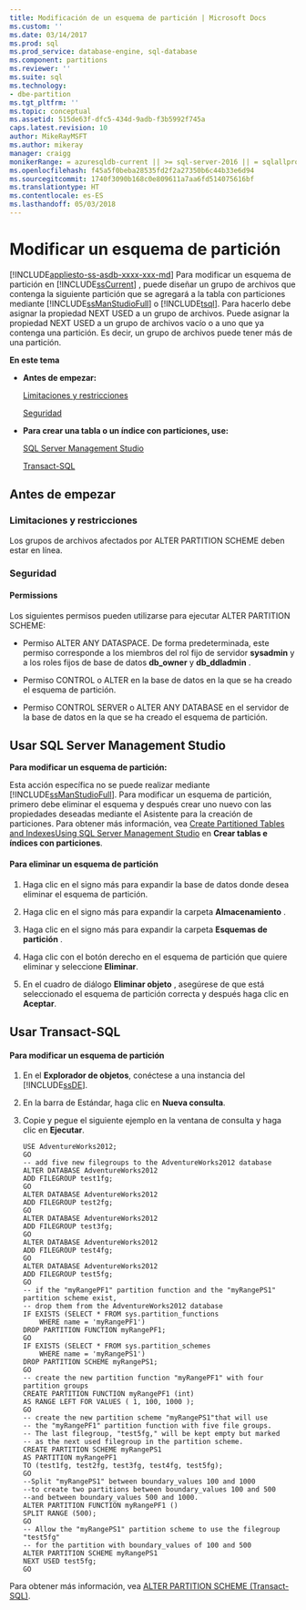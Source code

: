 ```yaml
---
title: Modificación de un esquema de partición | Microsoft Docs
ms.custom: ''
ms.date: 03/14/2017
ms.prod: sql
ms.prod_service: database-engine, sql-database
ms.component: partitions
ms.reviewer: ''
ms.suite: sql
ms.technology:
- dbe-partition
ms.tgt_pltfrm: ''
ms.topic: conceptual
ms.assetid: 515de63f-dfc5-434d-9adb-f3b5992f745a
caps.latest.revision: 10
author: MikeRayMSFT
ms.author: mikeray
manager: craigg
monikerRange: = azuresqldb-current || >= sql-server-2016 || = sqlallproducts-allversions
ms.openlocfilehash: f45a5f0beba28535fd2f2a27350b6c44b33e6d94
ms.sourcegitcommit: 1740f3090b168c0e809611a7aa6fd514075616bf
ms.translationtype: HT
ms.contentlocale: es-ES
ms.lasthandoff: 05/03/2018
---
```

# <a name="modify-a-partition-scheme"></a>Modificar un esquema de partición
[!INCLUDE[appliesto-ss-asdb-xxxx-xxx-md](../../includes/appliesto-ss-asdb-xxxx-xxx-md.md)]
  Para modificar un esquema de partición en [!INCLUDE[ssCurrent](../../includes/sscurrent-md.md)] , puede diseñar un grupo de archivos que contenga la siguiente partición que se agregará a la tabla con particiones mediante [!INCLUDE[ssManStudioFull](../../includes/ssmanstudiofull-md.md)] o [!INCLUDE[tsql](../../includes/tsql-md.md)]. Para hacerlo debe asignar la propiedad NEXT USED a un grupo de archivos. Puede asignar la propiedad NEXT USED a un grupo de archivos vacío o a uno que ya contenga una partición. Es decir, un grupo de archivos puede tener más de una partición.  
  
 **En este tema**  
  
-   **Antes de empezar:**  
  
     [Limitaciones y restricciones](#Restrictions)  
  
     [Seguridad](#Security)  
  
-   **Para crear una tabla o un índice con particiones, use:**  
  
     [SQL Server Management Studio](#SSMSProcedure)  
  
     [Transact-SQL](#TsqlProcedure)  
  
##  <a name="BeforeYouBegin"></a> Antes de empezar  
  
###  <a name="Restrictions"></a> Limitaciones y restricciones  
 Los grupos de archivos afectados por ALTER PARTITION SCHEME deben estar en línea.  
  
###  <a name="Security"></a> Seguridad  
  
####  <a name="Permissions"></a> Permissions  
 Los siguientes permisos pueden utilizarse para ejecutar ALTER PARTITION SCHEME:  
  
-   Permiso ALTER ANY DATASPACE. De forma predeterminada, este permiso corresponde a los miembros del rol fijo de servidor **sysadmin** y a los roles fijos de base de datos **db_owner** y **db_ddladmin** .  
  
-   Permiso CONTROL o ALTER en la base de datos en la que se ha creado el esquema de partición.  
  
-   Permiso CONTROL SERVER o ALTER ANY DATABASE en el servidor de la base de datos en la que se ha creado el esquema de partición.  
  
##  <a name="SSMSProcedure"></a> Usar SQL Server Management Studio  
 **Para modificar un esquema de partición:**  
  
 Esta acción específica no se puede realizar mediante [!INCLUDE[ssManStudioFull](../../includes/ssmanstudiofull-md.md)]. Para modificar un esquema de partición, primero debe eliminar el esquema y después crear uno nuevo con las propiedades deseadas mediante el Asistente para la creación de particiones. Para obtener más información, vea [Create Partitioned Tables and Indexes](../../relational-databases/partitions/create-partitioned-tables-and-indexes.md)[Using SQL Server Management Studio](../../relational-databases/partitions/create-partitioned-tables-and-indexes.md#SSMSProcedure) en **Crear tablas e índices con particiones**.  
  
#### <a name="to-delete-a-partition-scheme"></a>Para eliminar un esquema de partición  
  
1.  Haga clic en el signo más para expandir la base de datos donde desea eliminar el esquema de partición.  
  
2.  Haga clic en el signo más para expandir la carpeta **Almacenamiento** .  
  
3.  Haga clic en el signo más para expandir la carpeta **Esquemas de partición** .  
  
4.  Haga clic con el botón derecho en el esquema de partición que quiere eliminar y seleccione **Eliminar**.  
  
5.  En el cuadro de diálogo **Eliminar objeto** , asegúrese de que está seleccionado el esquema de partición correcta y después haga clic en **Aceptar**.  
  
##  <a name="TsqlProcedure"></a> Usar Transact-SQL  
  
#### <a name="to-modify-a-partition-scheme"></a>Para modificar un esquema de partición  
  
1.  En el **Explorador de objetos**, conéctese a una instancia del [!INCLUDE[ssDE](../../includes/ssde-md.md)].  
  
2.  En la barra de Estándar, haga clic en **Nueva consulta**.  
  
3.  Copie y pegue el siguiente ejemplo en la ventana de consulta y haga clic en **Ejecutar**.  
  
    ```  
    USE AdventureWorks2012;  
    GO  
    -- add five new filegroups to the AdventureWorks2012 database  
    ALTER DATABASE AdventureWorks2012  
    ADD FILEGROUP test1fg;  
    GO  
    ALTER DATABASE AdventureWorks2012  
    ADD FILEGROUP test2fg;  
    GO  
    ALTER DATABASE AdventureWorks2012  
    ADD FILEGROUP test3fg;  
    GO  
    ALTER DATABASE AdventureWorks2012  
    ADD FILEGROUP test4fg;  
    GO  
    ALTER DATABASE AdventureWorks2012  
    ADD FILEGROUP test5fg;  
    GO  
    -- if the "myRangePF1" partition function and the "myRangePS1" partition scheme exist,  
    -- drop them from the AdventureWorks2012 database  
    IF EXISTS (SELECT * FROM sys.partition_functions  
        WHERE name = 'myRangePF1')  
    DROP PARTITION FUNCTION myRangePF1;  
    GO  
    IF EXISTS (SELECT * FROM sys.partition_schemes  
        WHERE name = 'myRangePS1')  
    DROP PARTITION SCHEME myRangePS1;  
    GO  
    -- create the new partition function "myRangePF1" with four partition groups  
    CREATE PARTITION FUNCTION myRangePF1 (int)  
    AS RANGE LEFT FOR VALUES ( 1, 100, 1000 );  
    GO  
    -- create the new partition scheme "myRangePS1"that will use   
    -- the "myRangePF1" partition function with five file groups.  
    -- The last filegroup, "test5fg," will be kept empty but marked  
    -- as the next used filegroup in the partition scheme.  
    CREATE PARTITION SCHEME myRangePS1  
    AS PARTITION myRangePF1  
    TO (test1fg, test2fg, test3fg, test4fg, test5fg);  
    GO  
    --Split "myRangePS1" between boundary_values 100 and 1000  
    --to create two partitions between boundary_values 100 and 500  
    --and between boundary_values 500 and 1000.  
    ALTER PARTITION FUNCTION myRangePF1 ()  
    SPLIT RANGE (500);  
    GO  
    -- Allow the "myRangePS1" partition scheme to use the filegroup "test5fg"  
    -- for the partition with boundary_values of 100 and 500  
    ALTER PARTITION SCHEME myRangePS1  
    NEXT USED test5fg;  
    GO  
    ```  
  
 Para obtener más información, vea [ALTER PARTITION SCHEME &#40;Transact-SQL&#41;](../../t-sql/statements/alter-partition-scheme-transact-sql.md).  
  
  
